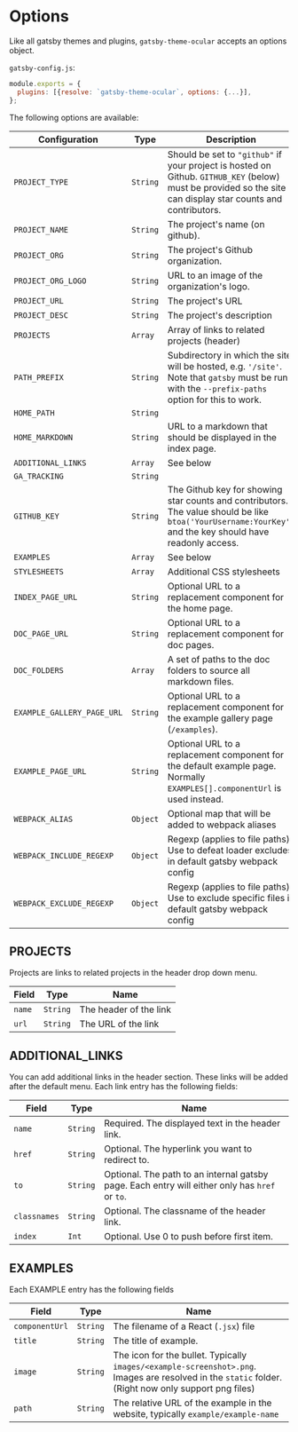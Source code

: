 # Options

Like all gatsby themes and plugins, `gatsby-theme-ocular` accepts an options object.

`gatsby-config.js`:
```js
module.exports = {
  plugins: [{resolve: `gatsby-theme-ocular`, options: {...}],
};
```

The following options are available:

| Configuration      | Type | Description |
| --- | --- | --- |
| `PROJECT_TYPE`     | `String` | Should be set to `"github"` if your project is hosted on Github. `GITHUB_KEY` (below) must be provided so the site can display star counts and contributors. |
| `PROJECT_NAME`     | `String` | The project's name (on github). |
| `PROJECT_ORG`      | `String` | The project's Github organization. |
| `PROJECT_ORG_LOGO`     | `String`  | URL to an image of the organization's logo. |
| `PROJECT_URL`      | `String` | The project's URL |
| `PROJECT_DESC`     | `String` | The project's description |
| `PROJECTS`         | `Array`  | Array of links to related projects (header) |
| `PATH_PREFIX`        | `String` | Subdirectory in which the site will be hosted, e.g. `'/site'`. Note that `gatsby` must be run with the `--prefix-paths` option for this to work.|
| `HOME_PATH`        | `String` | |
| `HOME_MARKDOWN`     | `String`  | URL to a markdown that should be displayed in the index page. |
| `ADDITIONAL_LINKS` | `Array` | See below |
| `GA_TRACKING`      | `String` | |
| `GITHUB_KEY`       | `String` | The Github key for showing star counts and contributors. The value should be like `btoa('YourUsername:YourKey')` and the key should have readonly access. | |
| `EXAMPLES`         | `Array` | See below |
| `STYLESHEETS`      | `Array` | Additional CSS stylesheets |
| `INDEX_PAGE_URL` | `String`  | Optional URL to a replacement component for the home page. |
| `DOC_PAGE_URL` | `String`  | Optional URL to a replacement component for doc pages. |
| `DOC_FOLDERS` | `Array`  | A set of paths to the doc folders to source all markdown files. |
| `EXAMPLE_GALLERY_PAGE_URL` | `String`  | Optional URL to a replacement component for the example gallery page (`/examples`). |
| `EXAMPLE_PAGE_URL` | `String`  | Optional URL to a replacement component for the default example page. Normally `EXAMPLES[].componentUrl` is used instead. |
| `WEBPACK_ALIAS` | `Object` | Optional map that will be added to webpack aliases |
| `WEBPACK_INCLUDE_REGEXP` | `Object` | Regexp (applies to file paths). Use to defeat loader excludes in default gatsby webpack config |
| `WEBPACK_EXCLUDE_REGEXP` | `Object` | Regexp (applies to file paths). Use to exclude specific files in default gatsby webpack config |

## PROJECTS

Projects are links to related projects in the header drop down menu.

| Field     | Type     | Name  |
| ---       | ---      | ---   |
| `name`    | `String` | The header of the link |
| `url`    | `String` | The URL of the link |


## ADDITIONAL_LINKS

You can add additional links in the header section. These links will be added after the default menu.
Each link entry has the following fields:

| Field     | Type     | Name  |
| ---       | ---      | ---   |
| `name`    | `String` | Required. The displayed text in the header link. |
| `href`    | `String` | Optional. The hyperlink you want to redirect to. |
| `to`   | `String` | Optional. The path to an internal gatsby page. Each entry will either only has `href` or `to`. |
| `classnames` | `String` | Optional. The classname of the header link.
| `index`      | `Int`    | Optional. Use 0 to push before first item. |


## EXAMPLES

Each EXAMPLE entry has the following fields

| Field          | Type     | Name  |
| ---            | ---      | ---   |
| `componentUrl` | `String` | The filename of a React (`.jsx`) file |
| `title`        | `String` | The title of example. |
| `image`        | `String` | The icon for the bullet. Typically `images/<example-screenshot>.png`. Images are resolved in the `static` folder. (Right now only support png files) |
| `path`         | `String` | The relative URL of the example in the website, typically `example/example-name` |
